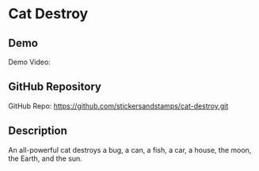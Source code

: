 # Cat Destroy

## Demo
Demo Video: <URL>

## GitHub Repository
GitHub Repo: <https://github.com/stickersandstamps/cat-destroy.git>

## Description
An all-powerful cat destroys a bug, a can, a fish, a car, a house, the moon, the Earth, and the sun. 


